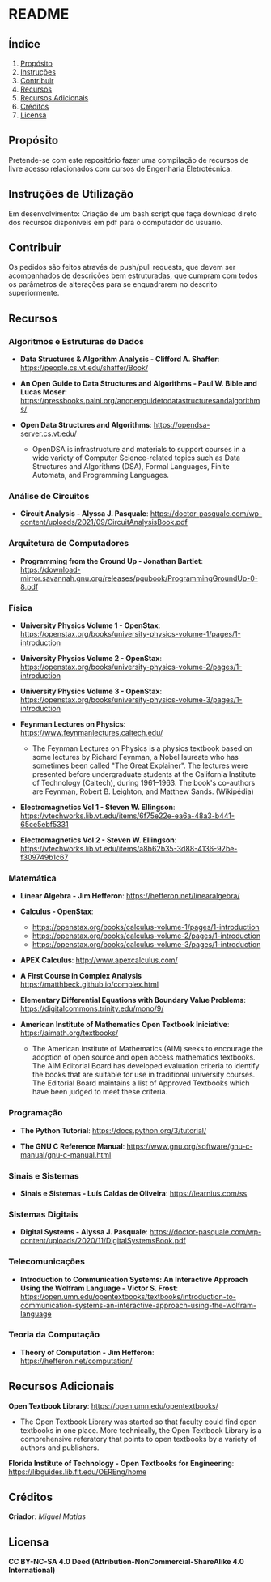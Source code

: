  # README

  ## Índice
  
  1. [Propósito](#propósito)
  2. [Instruções](#instruções)
  3. [Contribuir](#contribuir)
  4. [Recursos](#recursos)
  5. [Recursos Adicionais](#recursos-adicionais)
  6. [Créditos](créditos)
  7. [Licensa](#licensa)

  ## Propósito
  
  Pretende-se com este repositório fazer uma compilação de recursos de livre acesso relacionados com cursos de Engenharia Eletrotécnica. 

  ## Instruções de Utilização

  Em desenvolvimento: Criação de um bash script que faça download direto dos recursos disponíveis em pdf para o computador do usuário.

  ## Contribuir

  Os pedidos são feitos através de push/pull requests, que devem ser acompanhados de descrições bem estruturadas, que cumpram com todos os parâmetros de alterações para se enquadrarem no descrito superiormente. 

  ## Recursos

  ### Algoritmos e Estruturas de Dados

  - **Data Structures & Algorithm Analysis - Clifford A. Shaffer**: https://people.cs.vt.edu/shaffer/Book/
    
  - **An Open Guide to Data Structures and Algorithms - Paul W. Bible and Lucas Moser**: https://pressbooks.palni.org/anopenguidetodatastructuresandalgorithms/

  - **Open Data Structures and Algorithms**: https://opendsa-server.cs.vt.edu/

    - OpenDSA is infrastructure and materials to support courses in a wide variety of Computer Science-related topics such as Data Structures and Algorithms (DSA), Formal Languages, Finite Automata, and Programming Languages.

  ### Análise de Circuitos

  - **Circuit Analysis - Alyssa J. Pasquale**: https://doctor-pasquale.com/wp-content/uploads/2021/09/CircuitAnalysisBook.pdf

  ### Arquitetura de Computadores

  - **Programming from the Ground Up - Jonathan Bartlet**: https://download-mirror.savannah.gnu.org/releases/pgubook/ProgrammingGroundUp-0-8.pdf

  ### Física

  - **University Physics Volume 1 - OpenStax**: https://openstax.org/books/university-physics-volume-1/pages/1-introduction

  - **University Physics Volume 2 - OpenStax**: https://openstax.org/books/university-physics-volume-2/pages/1-introduction

  - **University Physics Volume 3 - OpenStax**: https://openstax.org/books/university-physics-volume-3/pages/1-introduction

  - **Feynman Lectures on Physics**: https://www.feynmanlectures.caltech.edu/

    - The Feynman Lectures on Physics is a physics textbook based on some lectures by Richard Feynman, a Nobel laureate who has sometimes been called "The Great Explainer". The lectures were presented before undergraduate students at the California Institute of Technology (Caltech), during 1961–1963. The book's co-authors are Feynman, Robert B. Leighton, and Matthew Sands. (Wikipédia)
   
  - **Electromagnetics Vol 1 - Steven W. Ellingson**: https://vtechworks.lib.vt.edu/items/6f75e22e-ea6a-48a3-b441-65ce5ebf5331
   
  - **Electromagnetics Vol 2 - Steven W. Ellingson**: https://vtechworks.lib.vt.edu/items/a8b62b35-3d88-4136-92be-f309749b1c67

  ### Matemática

  - **Linear Algebra - Jim Hefferon**: https://hefferon.net/linearalgebra/ 
  
  - **Calculus - OpenStax**:
    - https://openstax.org/books/calculus-volume-1/pages/1-introduction
    - https://openstax.org/books/calculus-volume-2/pages/1-introduction
    - https://openstax.org/books/calculus-volume-3/pages/1-introduction

  - **APEX Calculus**: http://www.apexcalculus.com/

  - **A First Course in Complex Analysis** https://matthbeck.github.io/complex.html

  - **Elementary Differential Equations with Boundary Value Problems**: https://digitalcommons.trinity.edu/mono/9/

  - **American Institute of Mathematics Open Textbook Iniciative**: https://aimath.org/textbooks/

    - The American Institute of Mathematics (AIM) seeks to encourage the adoption of open source and open access mathematics textbooks. The AIM Editorial Board has developed evaluation criteria to identify the books that are suitable for use in traditional university courses. The Editorial Board maintains a list of Approved Textbooks which have been judged to meet these criteria.

  ### Programação

  - **The Python Tutorial**: https://docs.python.org/3/tutorial/

  - **The GNU C Reference Manual**: https://www.gnu.org/software/gnu-c-manual/gnu-c-manual.html

  ### Sinais e Sistemas

  - **Sinais e Sistemas - Luís Caldas de Oliveira**: https://learnius.com/ss

  ### Sistemas Digitais

  - **Digital Systems - Alyssa J. Pasquale**: https://doctor-pasquale.com/wp-content/uploads/2020/11/DigitalSystemsBook.pdf

  ### Telecomunicações

  - **Introduction to Communication Systems: An Interactive Approach Using the Wolfram Language - Victor S. Frost**: https://open.umn.edu/opentextbooks/textbooks/introduction-to-communication-systems-an-interactive-approach-using-the-wolfram-language

  ### Teoria da Computação

  - **Theory of Computation - Jim Hefferon**: https://hefferon.net/computation/

  ## Recursos Adicionais

  **Open Textbook Library**: https://open.umn.edu/opentextbooks/

  - The Open Textbook Library was started so that faculty could find open textbooks in one place. More technically, the Open Textbook Library is a comprehensive referatory that points to open textbooks by a variety of authors and publishers.

  **Florida Institute of Technology - Open Textbooks for Engineering**: https://libguides.lib.fit.edu/OEREng/home

  ## Créditos

  **Criador**: *Miguel Matias*

  ## Licensa
  **CC BY-NC-SA 4.0 Deed (Attribution-NonCommercial-ShareAlike 4.0 International)**
